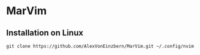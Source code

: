 # MarVim

## Installation on Linux

```
git clone https://github.com/AlexVonEinzbern/MarVim.git ~/.config/nvim
```
